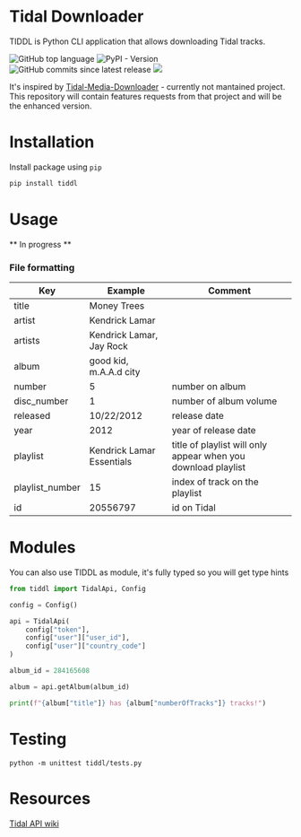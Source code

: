 # Tidal Downloader

TIDDL is Python CLI application that allows downloading Tidal tracks.

![GitHub top language](https://img.shields.io/github/languages/top/oskvr37/tiddl?style=for-the-badge)
![PyPI - Version](https://img.shields.io/pypi/v/tiddl?style=for-the-badge)
![GitHub commits since latest release](https://img.shields.io/github/commits-since/oskvr37/tiddl/latest?style=for-the-badge)
[<img src="https://img.shields.io/badge/gitmoji-%20😜%20😍-FFDD67.svg?style=for-the-badge" />](https://gitmoji.dev)

It's inspired by [Tidal-Media-Downloader](https://github.com/yaronzz/Tidal-Media-Downloader) - currently not mantained project.
This repository will contain features requests from that project and will be the enhanced version.

# Installation

Install package using `pip`

```bash
pip install tiddl
```

# Usage

** In progress **

### File formatting

| Key             | Example                   | Comment                                                       |
| --------------- | ------------------------- | ------------------------------------------------------------- |
| title           | Money Trees               |                                                               |
| artist          | Kendrick Lamar            |                                                               |
| artists         | Kendrick Lamar, Jay Rock  |                                                               |
| album           | good kid, m.A.A.d city    |                                                               |
| number          | 5                         | number on album                                               |
| disc_number     | 1                         | number of album volume                                        |
| released        | 10/22/2012                | release date                                                  |
| year            | 2012                      | year of release date                                          |
| playlist        | Kendrick Lamar Essentials | title of playlist will only appear when you download playlist |
| playlist_number | 15                        | index of track on the playlist                                |
| id              | 20556797                  | id on Tidal                                                   |

# Modules

You can also use TIDDL as module, it's fully typed so you will get type hints

```python
from tiddl import TidalApi, Config

config = Config()

api = TidalApi(
	config["token"],
	config["user"]["user_id"],
	config["user"]["country_code"]
)

album_id = 284165608

album = api.getAlbum(album_id)

print(f"{album["title"]} has {album["numberOfTracks"]} tracks!")
```

# Testing

```
python -m unittest tiddl/tests.py
```

# Resources

[Tidal API wiki](https://github.com/Fokka-Engineering/TIDAL)
